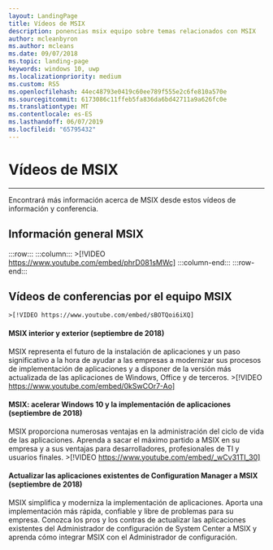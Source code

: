 ```yaml
---
layout: LandingPage
title: Vídeos de MSIX
description: ponencias msix equipo sobre temas relacionados con MSIX
author: mcleanbyron
ms.author: mcleans
ms.date: 09/07/2018
ms.topic: landing-page
keywords: windows 10, uwp
ms.localizationpriority: medium
ms.custom: RS5
ms.openlocfilehash: 44ec48793e0419c60ee789f555e2c6fe810a570e
ms.sourcegitcommit: 6173086c11ffeb5fa836da6bd42711a9a626fc0e
ms.translationtype: MT
ms.contentlocale: es-ES
ms.lasthandoff: 06/07/2019
ms.locfileid: "65795432"
---
```

# <a name="msix-videos"></a>Vídeos de MSIX
***

Encontrará más información acerca de MSIX desde estos vídeos de información y conferencia.

## <a name="msix-overview"></a>Información general MSIX
 :::row:::
    :::column:::
        >[!VIDEO https://www.youtube.com/embed/phrD081sMWc]
    :::column-end:::
:::row-end:::


## <a name="conference-videos-by-the-msix-team"></a>Vídeos de conferencias por el equipo MSIX

    >[!VIDEO https://www.youtube.com/embed/sBOTQoi6iXQ]
#### <a name="msix-inside-and-out-sept-2018"></a>MSIX interior y exterior (septiembre de 2018)
MSIX representa el futuro de la instalación de aplicaciones y un paso significativo a la hora de ayudar a las empresas a modernizar sus procesos de implementación de aplicaciones y a disponer de la versión más actualizada de las aplicaciones de Windows, Office y de terceros.
    >[!VIDEO https://www.youtube.com/embed/0kSwCOr7-Ao]
#### <a name="msix--accelerating-windows-10-and-app-deployment-sept-2018"></a>MSIX: acelerar Windows 10 y la implementación de aplicaciones (septiembre de 2018)
MSIX proporciona numerosas ventajas en la administración del ciclo de vida de las aplicaciones. Aprenda a sacar el máximo partido a MSIX en su empresa y a sus ventajas para desarrolladores, profesionales de TI y usuarios finales.
    >[!VIDEO https://www.youtube.com/embed/_wCv31TI_30]
#### <a name="updating-your-existing-configuration-manager-apps-to-msix-sept-2018"></a>Actualizar las aplicaciones existentes de Configuration Manager a MSIX (septiembre de 2018)
MSIX simplifica y moderniza la implementación de aplicaciones. Aporta una implementación más rápida, confiable y libre de problemas para su empresa. Conozca los pros y los contras de actualizar las aplicaciones existentes del Administrador de configuración de System Center a MSIX y aprenda cómo integrar MSIX con el Administrador de configuración.
